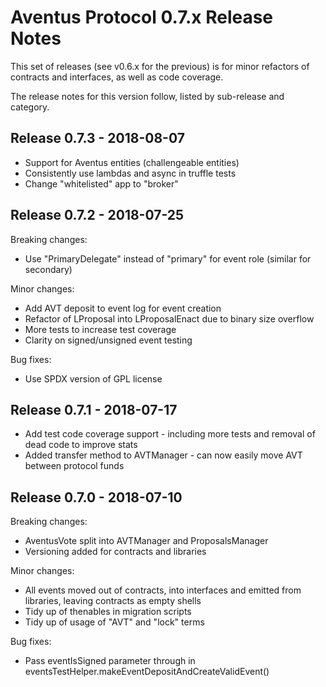 # Aventus Protocol 0.7.x Release Notes

This set of releases (see v0.6.x for the previous) is for minor refactors of contracts and
interfaces, as well as code coverage.

The release notes for this version follow, listed by sub-release and category.

## Release 0.7.3 - 2018-08-07

* Support for Aventus entities (challengeable entities)
* Consistently use lambdas and async in truffle tests
* Change "whitelisted" app to "broker"

## Release 0.7.2 - 2018-07-25

Breaking changes:
* Use "PrimaryDelegate" instead of "primary" for event role (similar for secondary)

Minor changes:
* Add AVT deposit to event log for event creation
* Refactor of LProposal into LProposalEnact due to binary size overflow
* More tests to increase test coverage
* Clarity on signed/unsigned event testing

Bug fixes:
* Use SPDX version of GPL license

## Release 0.7.1 - 2018-07-17

* Add test code coverage support - including more tests and removal of dead code to improve stats
* Added transfer method to AVTManager - can now easily move AVT between protocol funds

## Release 0.7.0 - 2018-07-10

Breaking changes:
* AventusVote split into AVTManager and ProposalsManager
* Versioning added for contracts and libraries

Minor changes:
* All events moved out of contracts, into interfaces and emitted from libraries, leaving contracts as empty shells
* Tidy up of thenables in migration scripts
* Tidy up of usage of "AVT" and "lock" terms

Bug fixes:
* Pass eventIsSigned parameter through in eventsTestHelper.makeEventDepositAndCreateValidEvent()